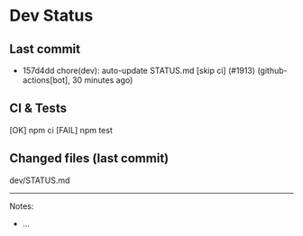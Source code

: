 # Dev Status

## Last commit
- 157d4dd chore(dev): auto-update STATUS.md [skip ci] (#1913) (github-actions[bot], 30 minutes ago)
## CI & Tests
[OK] npm ci
[FAIL] npm test

## Changed files (last commit)
dev/STATUS.md

---
Notes:
- ...

